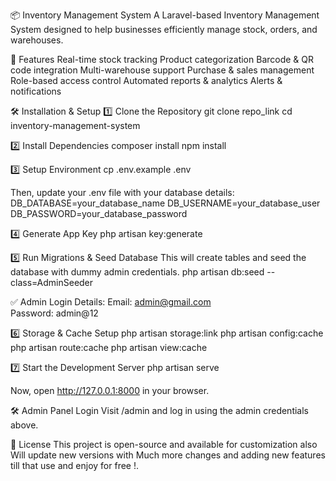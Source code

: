 📦 Inventory Management System
A Laravel-based Inventory Management System designed to help businesses efficiently manage stock, orders, and warehouses.

🚀 Features
Real-time stock tracking
Product categorization
Barcode & QR code integration
Multi-warehouse support
Purchase & sales management
Role-based access control
Automated reports & analytics
Alerts & notifications

🛠️ Installation & Setup
1️⃣ Clone the Repository
git clone repo_link
cd inventory-management-system

2️⃣ Install Dependencies
composer install
npm install

3️⃣ Setup Environment
cp .env.example .env

Then, update your .env file with your database details:
DB_DATABASE=your_database_name
DB_USERNAME=your_database_user
DB_PASSWORD=your_database_password

4️⃣ Generate App Key
php artisan key:generate

5️⃣ Run Migrations & Seed Database
This will create tables and seed the database with dummy admin credentials.
php artisan db:seed --class=AdminSeeder

✅ Admin Login Details:
Email: admin@gmail.com  
Password: admin@12

6️⃣ Storage & Cache Setup
php artisan storage:link
php artisan config:cache
php artisan route:cache
php artisan view:cache

7️⃣ Start the Development Server
php artisan serve

Now, open http://127.0.0.1:8000 in your browser.

🛠️ Admin Panel Login
Visit /admin and log in using the admin credentials above.

📜 License
This project is open-source and available for customization also Will update new versions with Much more changes and adding new features till that use and enjoy for free !.

